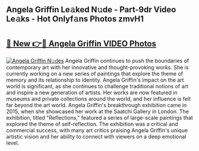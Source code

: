 ## Angela Griffin Le𝚊ked N𝚞de - Part-9dr Video Le𝚊ks - Hot Onlyf𝚊ns Photos zmvH1

# <h2><a href="http://ab56504.deff.icu/?id=Angela+Griffin">🔗 New 👉🔴 Angela Griffin VIDEO Photos</a></h2>

[![Angela Griffin N𝚞des](https://i.imgur.com/rIISA9y.gif)](http://ab56504.deff.icu/?id=Angela+Griffin)
Angela Griffin continues to push the boundaries of contemporary art with her innovative and thought-provoking works. She is currently working on a new series of paintings that explore the theme of memory and its relationship to identity. Angela Griffin's impact on the art world is significant, as she continues to challenge traditional notions of art and inspire a new generation of artists. Her works are now featured in museums and private collections around the world, and her influence is felt far beyond the art world. Angela Griffin's breakthrough exhibition came in 2015, when she showcased her work at the Saatchi Gallery in London. The exhibition, titled "Reflections," featured a series of large-scale paintings that explored the theme of self-reflection. The exhibition was a critical and commercial success, with many art critics praising Angela Griffin's unique artistic vision and her ability to connect with viewers on a deep emotional level.
